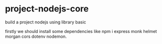 # project-nodejs-core
build a project nodejs using library basic

firstly we should install some dependencies like npm i express monk helmet morgan cors dotenv nodemon.

